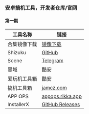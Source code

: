 ### 安卓搞机工具，开发者仓库/官网 


#### 第一期
| 工具名称           | 链接                                     |
|--------------------|------------------------------------------|
| 合集镜像下载            | [镜像下载](https://pan.quark.cn/s/2d939e50a1c7) |
| Shizuku            | [GitHub](https://github.com/RikkaApps/Shizuku) |
| Scene              | [Telegram](https://t.me/scene2023)     |
| 黑域               | 酷安                                     |
| 爱玩机工具箱      | 酷安                                     |
| 搞机工具箱        | [jamcz.com](https://jamcz.com/)         |
| APP OPS            | [appops.rikka.app](https://appops.rikka.app/) |
| InstallerX        | [GitHub Releases](https://github.com/iamr0s/InstallerX/releases) |
